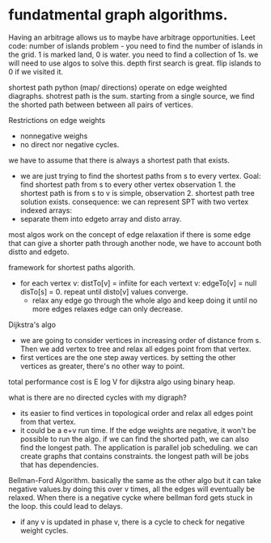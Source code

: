 # fundatmental graph algorithms.
Having an arbitrage allows us to maybe have arbitrage opportunities. 
Leet code: number of islands problem
    - you need to find the number of islands in the grid. 1 is marked land, 0 is water. you need to find a collection of 1s. we will need to use  algos to solve this. depth first search is great. flip islands to 0 if we visited it. 

shortest path python
(map/ directions)
operate on edge weighted diagraphs. shotrest path is the sum. 
starting from a single source, we find the shorted path between between all pairs of vertices.

Restrictions on edge weights
- nonnegative weighs
- no direct nor negative cycles.

we have to assume that there is always a shortest path that exists.
- we are just trying to find the shortest paths from s to every vertex.
Goal: find shortest path from s to every other vertex
observation 1. the shortest path is from s to v is simple,
observation 2. shortest path tree solution exists.
consequence: we can represent SPT with two vertex indexed arrays:
-   separate them into edgeto array and disto array.

most algos work on the concept of edge relaxation
if there is some edge that can give a shorter path through another node, we have 
to account both distto and edgeto. 

framework for shortest paths algorith.
-   for each vertex v: distTo[v] = infiite
for each vertext v: edgeTo[v] = null
disTo[s] = 0.
repeat until disto[v] values converge.
    - relax any edge
go through the whole algo and keep doing it until no more edges relaxes
edge can only decrease.

Dijkstra's algo
- we are going to consider vertices in increasing order of distance from s. Then we add vertex to tree and relax all edges point from that vertex.
- first vertices are the one step away vertices. by setting the other vertices as greater, there's no other way to point.

total performance cost is E log V for dijkstra algo using binary heap. 

what is there are no directed cycles with my digraph?
- its easier to find vertices in topological order and relax all edges point from that vertex.
- it could be a e+v run time. If the edge weights are negative, it won't be possible to run the algo. 
if we can find the shorted path, we can also find the longest path. 
The application is parallel job scheduling. we can create graphs that contains constraints.
the longest path will be jobs that has dependencies. 

Bellman-Ford Algorithm.
basically the same as the other algo but it can take negative values.by doing this over v times, all the edges will eventually be relaxed. 
When there is a negative cycke where bellman ford gets stuck in the loop. this could lead to delays.
- if any v is updated in phase v, there is a cycle to check for negative weight cycles. 